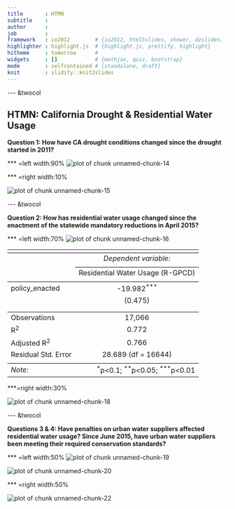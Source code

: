 ```yaml
---
title       : HTMN
subtitle    : 
author      : 
job         : 
framework   : io2012        # {io2012, html5slides, shower, dzslides, ...}
highlighter : highlight.js  # {highlight.js, prettify, highlight}
hitheme     : tomorrow      # 
widgets     : []            # {mathjax, quiz, bootstrap}
mode        : selfcontained # {standalone, draft}
knit        : slidify::knit2slides
---
```





























--- &twocol

## HTMN: California Drought & Residential Water Usage 

**Question 1: How have CA drought conditions changed since the drought started in 2011?**

<!-- Limit image width and height -->
<style type="text/css">
img {     
  max-height: 560px;     
  max-width: 964px; 
}
</style>
 
<!-- Center image on slide -->
<script type="text/javascript" src="http://ajax.aspnetcdn.com/ajax/jQuery/jquery-1.7.min.js"></script>
<script type="text/javascript">
$(function() {     
  $("p:has(img)").addClass('centered'); 
});
</script>

*** =left width:90%
![plot of chunk unnamed-chunk-14](assets/fig/unnamed-chunk-14-1.png)

*** =right width:10%

![plot of chunk unnamed-chunk-15](assets/fig/unnamed-chunk-15-1.png)

--- &twocol 

**Question 2: How has residential water usage changed since the enactment of the statewide mandatory reductions in April 2015?**

*** =left width:70%
![plot of chunk unnamed-chunk-16](assets/fig/unnamed-chunk-16-1.png)


<table style="text-align:center"><tr><td colspan="2" style="border-bottom: 1px solid black"></td></tr><tr><td style="text-align:left"></td><td><em>Dependent variable:</em></td></tr>
<tr><td></td><td colspan="1" style="border-bottom: 1px solid black"></td></tr>
<tr><td style="text-align:left"></td><td>Residential Water Usage (R-GPCD)</td></tr>
<tr><td colspan="2" style="border-bottom: 1px solid black"></td></tr><tr><td style="text-align:left">policy_enacted</td><td>-19.982<sup>***</sup></td></tr>
<tr><td style="text-align:left"></td><td>(0.475)</td></tr>
<tr><td style="text-align:left"></td><td></td></tr>
<tr><td colspan="2" style="border-bottom: 1px solid black"></td></tr><tr><td style="text-align:left">Observations</td><td>17,066</td></tr>
<tr><td style="text-align:left">R<sup>2</sup></td><td>0.772</td></tr>
<tr><td style="text-align:left">Adjusted R<sup>2</sup></td><td>0.766</td></tr>
<tr><td style="text-align:left">Residual Std. Error</td><td>28.689 (df = 16644)</td></tr>
<tr><td colspan="2" style="border-bottom: 1px solid black"></td></tr><tr><td style="text-align:left"><em>Note:</em></td><td style="text-align:right"><sup>*</sup>p<0.1; <sup>**</sup>p<0.05; <sup>***</sup>p<0.01</td></tr>
</table>

***=right width:30%

![plot of chunk unnamed-chunk-18](assets/fig/unnamed-chunk-18-1.png)

--- &twocol

**Questions 3 & 4: Have penalties on urban water suppliers affected residential water usage? Since June 2015, have urban water suppliers been meeting their required conservation standards?**

*** =left width:50%
![plot of chunk unnamed-chunk-19](assets/fig/unnamed-chunk-19-1.png)


![plot of chunk unnamed-chunk-20](assets/fig/unnamed-chunk-20-1.png)
 


*** =right width:50%

![plot of chunk unnamed-chunk-22](assets/fig/unnamed-chunk-22-1.png)
